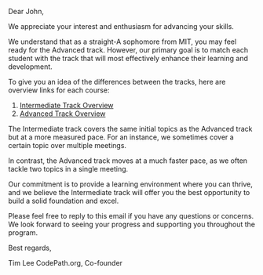 Dear John,

We appreciate your interest and enthusiasm for advancing your skills.

We understand that as a straight-A sophomore from MIT, you may feel ready for the Advanced track. However, our primary goal is to match each student with the track that will most effectively enhance their learning and development.

To give you an idea of the differences between the tracks, here are overview links for each course:

1. [Intermediate Track Overview](https://courses.codepath.org/snippets/tip102/syllabus) 
2. [Advanced Track Overview](https://courses.codepath.org/snippets/tip103/syllabus)

The Intermediate track covers the same initial topics as the Advanced track but at a more measured pace. For an instance, we sometimes cover a certain topic over multiple meetings.

In contrast, the Advanced track moves at a much faster pace, as we often tackle two topics in a single meeting.

Our commitment is to provide a learning environment where you can thrive, and we believe the Intermediate track will offer you the best opportunity to build a solid foundation and excel.

Please feel free to reply to this email if you have any questions or concerns. We look forward to seeing your progress and supporting you throughout the program.

Best regards,

Tim Lee
CodePath.org, Co-founder
